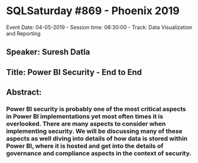 # SQLSaturday #869 - Phoenix 2019
Event Date: 04-05-2019 - Session time: 08:30:00 - Track: Data Visualization and Reporting
## Speaker: Suresh Datla
## Title: Power BI Security -  End to End
## Abstract:
### Power BI security is probably one of the most critical aspects in Power BI implementations yet most often times it is overlooked.  There are many aspects to consider when implementing security. We will be discussing many of these aspects as well diving into details of how data is stored within Power BI, where it is hosted and get into the details of governance and compliance aspects in the context of security.
